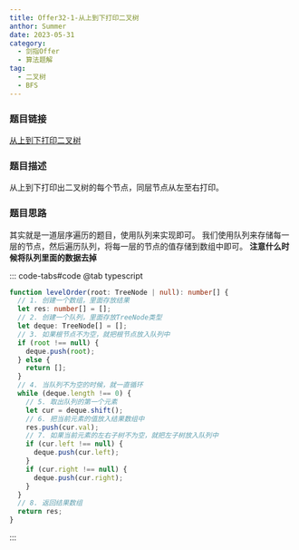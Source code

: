 ```yaml
---
title: Offer32-1-从上到下打印二叉树
anthor: Summer
date: 2023-05-31
category:
  - 剑指Offer
  - 算法题解
tag:
  - 二叉树
  - BFS
---
```


### 题目链接

[从上到下打印二叉树](https://leetcode-cn.com/problems/cong-shang-dao-xia-da-yin-er-cha-shu-lcof/)

### 题目描述

从上到下打印出二叉树的每个节点，同层节点从左至右打印。

### 题目思路

其实就是一道层序遍历的题目，使用队列来实现即可。
我们使用队列来存储每一层的节点，然后遍历队列，将每一层的节点的值存储到数组中即可。
**注意什么时候将队列里面的数据去掉**

::: code-tabs#code
@tab typescript

```typescript
function levelOrder(root: TreeNode | null): number[] {
  // 1. 创建一个数组，里面存放结果
  let res: number[] = [];
  // 2. 创建一个队列，里面存放TreeNode类型
  let deque: TreeNode[] = [];
  // 3. 如果根节点不为空，就把根节点放入队列中
  if (root !== null) {
    deque.push(root);
  } else {
    return [];
  }
  // 4. 当队列不为空的时候，就一直循环
  while (deque.length !== 0) {
    // 5. 取出队列的第一个元素
    let cur = deque.shift();
    // 6. 把当前元素的值放入结果数组中
    res.push(cur.val);
    // 7. 如果当前元素的左右子树不为空，就把左子树放入队列中
    if (cur.left !== null) {
      deque.push(cur.left);
    }
    if (cur.right !== null) {
      deque.push(cur.right);
    }
  }
  // 8. 返回结果数组
  return res;
}
```

:::
